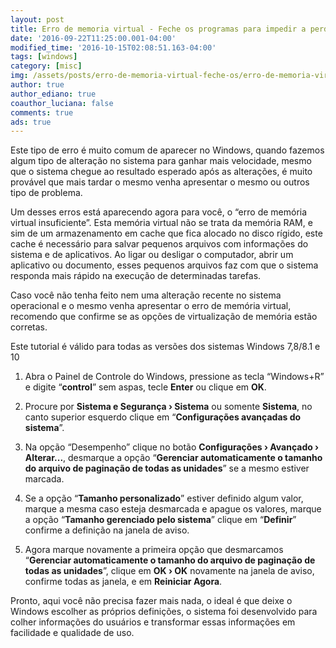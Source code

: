 ```yaml
---
layout: post
title: Erro de memoria virtual - Feche os programas para impedir a perda de informações
date: '2016-09-22T11:25:00.001-04:00'
modified_time: '2016-10-15T02:08:51.163-04:00'
tags: [windows]
category: [misc]
img: /assets/posts/erro-de-memoria-virtual-feche-os/erro-de-memoria-virtual-feche-os.jpg
author: true
author_ediano: true
coauthor_luciana: false
comments: true
ads: true
---
```


Este tipo de erro é muito comum de aparecer no Windows, quando fazemos algum tipo de alteração no sistema para ganhar mais velocidade, mesmo que o sistema chegue ao resultado esperado após as alterações, é muito provável que mais tardar o mesmo venha apresentar o mesmo ou outros tipo de problema.

Um desses erros está aparecendo agora para você, o “erro de memória virtual insuficiente”. Esta memória virtual não se trata da memória RAM, e sim de um armazenamento em cache que fica alocado no disco rígido, este cache é necessário para salvar pequenos arquivos com informações do sistema e de aplicativos. Ao ligar ou desligar o computador, abrir um aplicativo ou documento, esses pequenos arquivos faz com que o sistema responda mais rápido na execução de determinadas tarefas.

Caso você não tenha feito nem uma alteração recente no sistema operacional e o mesmo venha apresentar o erro de memória virtual, recomendo que confirme se as opções de virtualização de memória estão corretas.

Este tutorial é válido para todas as versões dos sistemas Windows 7,8/8.1 e 10

1. Abra o Painel de Controle do Windows, pressione as tecla  “Windows+R” e digite “**control**” sem aspas, tecle **Enter** ou clique em **OK**.

2. Procure por **Sistema e Segurança › Sistema** ou somente **Sistema**, no canto superior esquerdo clique em “**Configurações avançadas do sistema**”.

3. Na opção “Desempenho” clique no botão **Configurações › Avançado › Alterar...**, desmarque a opção “**Gerenciar automaticamente o tamanho do arquivo de paginação de todas as unidades**” se a mesmo estiver marcada.

4. Se a opção “**Tamanho personalizado**” estiver definido algum valor, marque a mesma caso esteja desmarcada e apague os valores, marque a opção “**Tamanho gerenciado pelo sistema**” clique em “**Definir**” confirme a definição na janela de aviso.

5. Agora marque novamente a primeira opção que desmarcamos “**Gerenciar automaticamente o tamanho do arquivo de paginação de todas as unidades**”, clique em **OK › OK** novamente na janela de aviso, confirme todas as janela, e em **Reiniciar Agora**.

Pronto, aqui você não precisa fazer mais nada, o ideal é que deixe o Windows escolher as próprios definições, o sistema foi desenvolvido para colher informações do usuários e transformar essas informações em facilidade e qualidade de uso.